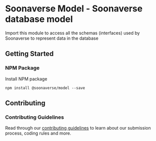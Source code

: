 # Soonaverse Model - Soonaverse database model

Import this module to access all the schemas (interfaces) used by Soonaverse to represent data in the database

## Getting Started

### NPM Package
Install NPM package
```
npm install @soonaverse/model --save
```

## Contributing

### Contributing Guidelines

Read through our [contributing guidelines](CONTRIBUTING.md) to learn about our submission process, coding rules and more.

